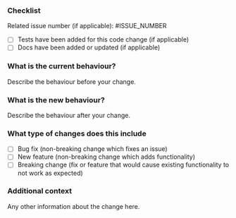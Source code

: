 ### Checklist

Related issue number (if applicable): #ISSUE_NUMBER

- [ ] Tests have been added for this code change (if applicable)
- [ ] Docs have been added or updated (if applicable)

### What is the current behaviour?

Describe the behaviour before your change.

### What is the new behaviour?

Describe the behaviour after your change.

### What type of changes does this include

- [ ] Bug fix (non-breaking change which fixes an issue)
- [ ] New feature (non-breaking change which adds functionality)
- [ ] Breaking change (fix or feature that would cause existing functionality to not work as expected)

### Additional context

Any other information about the change here.

